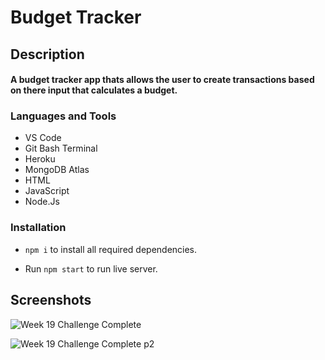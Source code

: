 # Budget Tracker

<h2>Description<br><h4>A budget tracker app thats allows the user to create transactions based on there input that calculates a budget.
  
<h3 align="left">Languages and Tools</h3>

- VS Code
- Git Bash Terminal
- Heroku
- MongoDB Atlas
- HTML
- JavaScript
- Node.Js

<h3 align="left">Installation</h3>
   
  * ```npm i``` to install all required dependencies.
   
  * Run ```npm start``` to run live server.
  
  ## Screenshots
 
![Week 19 Challenge Complete](https://user-images.githubusercontent.com/84366215/137777607-9e6c4aec-71b9-4bb7-8827-3eede7dbc429.png)

![Week 19 Challenge Complete p2](https://user-images.githubusercontent.com/84366215/137777609-26849e71-d72a-4ef8-a667-f20dda7fee35.png)
